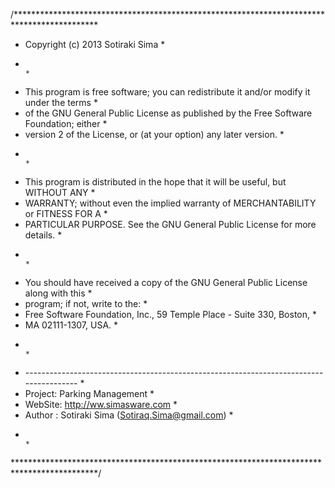 /*******************************************************************************************
 * Copyright (c) 2013 Sotiraki Sima                                                         *
 *                                                                                         *
 * This program is free software; you can redistribute it and/or modify it under the terms *
 * of the GNU General Public License as published by the Free Software Foundation; either  *
 * version 2 of the License, or (at your option) any later version.                        *
 *                                                                                         *
 * This program is distributed in the hope that it will be useful, but WITHOUT ANY         *
 * WARRANTY; without even the implied warranty of MERCHANTABILITY or FITNESS FOR A        *
 * PARTICULAR PURPOSE. See the GNU General Public License for more details.                *
 *                                                                                         *
 * You should have received a copy of the GNU General Public License along with this       *
 * program; if not, write to the:                                                          *
 * Free Software Foundation, Inc., 59 Temple Place - Suite 330, Boston,                    *
 * MA  02111-1307, USA.                                                                    *
 *                                                                                         *
 * --------------------------------------------------------------------------------------- *
 * Project:  Parking Management                                                            *
 * WebSite:  http://ww.simasware.com                                                       *
 * Author :  Sotiraki Sima (Sotiraq.Sima@gmail.com)                                         *  
 *                                                                                         *
 *******************************************************************************************/


